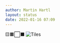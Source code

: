 ```yaml
---
author: Martin Hartl
layout: status
date: 2022-01-16 07:09
---
```

🟨🟧⬜️⬛️
![Tiles](https://share.hartl.co/pictures/2022-01-16.jpg)